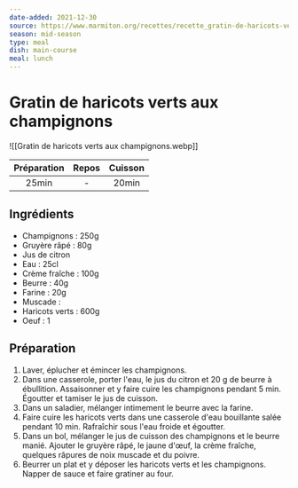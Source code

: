 ```yaml
---
date-added: 2021-12-30
source: https://www.marmiton.org/recettes/recette_gratin-de-haricots-verts-aux-champignons_28382.aspx
season: mid-season
type: meal
dish: main-course
meal: lunch
---
```


# Gratin de haricots verts aux champignons

![[Gratin de haricots verts aux champignons.webp]]

| Préparation | Repos | Cuisson |
|:-----------:|:-----:|:-------:|
|    25min    |   -   |  20min  |

## Ingrédients

- Champignons : 250g
- Gruyère râpé : 80g
- Jus de citron
- Eau : 25cl
- Crème fraîche : 100g
- Beurre : 40g
- Farine : 20g
- Muscade :
- Haricots verts : 600g
- Oeuf : 1

## Préparation

1. Laver, éplucher et émincer les champignons.
2. Dans une casserole, porter l'eau, le jus du citron et 20 g de beurre à ébullition. Assaisonner et y faire cuire les champignons pendant 5 min. Égoutter et tamiser le jus de cuisson.
3. Dans un saladier, mélanger intimement le beurre avec la farine.
4. Faire cuire les haricots verts dans une casserole d'eau bouillante salée pendant 10 min. Rafraîchir sous l'eau froide et égoutter.
5. Dans un bol, mélanger le jus de cuisson des champignons et le beurre manié. Ajouter le gruyère râpé, le jaune d'œuf, la crème fraîche, quelques râpures de noix muscade et du poivre.
6. Beurrer un plat et y déposer les haricots verts et les champignons. Napper de sauce et faire gratiner au four.
